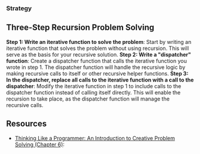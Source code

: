 ### Strategy 
## Three-Step Recursion Problem Solving
**Step 1: Write an iterative function to solve the problem**: Start by writing an iterative function that solves the problem without using recursion. This will serve as the basis for your recursive solution.
**Step 2: Write a "dispatcher" function**: Create a dispatcher function that calls the iterative function you wrote in step 1. The dispatcher function will handle the recursive logic by making recursive calls to itself or other recursive helper functions.
**Step 3: In the dispatcher, replace all calls to the iterative function with a call to the dispatcher**: Modify the iterative function in step 1 to include calls to the dispatcher function instead of calling itself directly. This will enable the recursion to take place, as the dispatcher function will manage the recursive calls.


## Resources 
- [Thinking Like a Programmer: An Introduction to Creative Problem Solving (Chapter 6)][1]: 



[1]: https://nostarch.com/download/samples/TLAP_ch6.pdf
